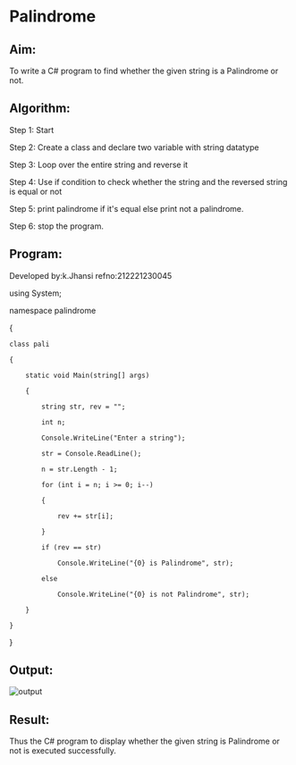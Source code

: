 # Palindrome


## Aim:
To write a C# program to find whether the given string is a Palindrome or not.
## Algorithm:
Step 1: Start

Step 2: Create a class and declare two variable with string datatype

Step 3: Loop over the entire string and reverse it

Step 4: Use if condition to check whether the string and the reversed string is equal or not

Step 5: print palindrome if it's equal else print not a palindrome.

Step 6: stop the program.


## Program:
Developed by:k.Jhansi
refno:212221230045

using System;

namespace palindrome

{

    class pali
    
    {
    
        static void Main(string[] args)
        
        {
        
            string str, rev = "";
            
            int n;
            
            Console.WriteLine("Enter a string");
            
            str = Console.ReadLine();
            
            n = str.Length - 1;
            
            for (int i = n; i >= 0; i--)
            
            {
            
                rev += str[i];
                
            }
            
            if (rev == str)
            
                Console.WriteLine("{0} is Palindrome", str);
                
            else
            
                Console.WriteLine("{0} is not Palindrome", str);

        }
        
    }
    
}

## Output:
![output]()
## Result:
Thus the C# program to display whether the given string is Palindrome or not is executed successfully.
